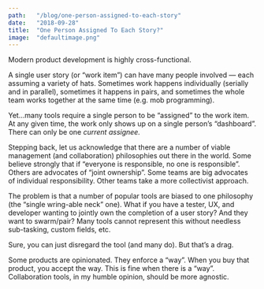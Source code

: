 ```yaml
---
path:	"/blog/one-person-assigned-to-each-story"
date:	"2018-09-28"
title:	"One Person Assigned To Each Story?"
image:	"defaultimage.png"
---
```


Modern product development is highly cross-functional.

A single user story (or “work item”) can have many people involved — each assuming a variety of hats. Sometimes work happens individually (serially and in parallel), sometimes it happens in pairs, and sometimes the whole team works together at the same time (e.g. mob programming).

Yet…many tools require a single person to be “assigned” to the work item. At any given time, the work only shows up on a single person’s “dashboard”. There can only be one *current assignee.*

Stepping back, let us acknowledge that there are a number of viable management (and collaboration) philosophies out there in the world. Some believe strongly that if “everyone is responsible, no one is responsible”. Others are advocates of “joint ownership”. Some teams are big advocates of individual responsibility. Other teams take a more collectivist approach.

The problem is that a number of popular tools are biased to one philosophy (the “single wring-able neck” one). What if you have a tester, UX, and developer wanting to jointly own the completion of a user story? And they want to swarm/pair? Many tools cannot represent this without needless sub-tasking, custom fields, etc.

Sure, you can just disregard the tool (and many do). But that’s a drag.

Some products are opinionated. They enforce a “way”. When you buy that product, you accept the way. This is fine when there is a “way”. Collaboration tools, in my humble opinion, should be more agnostic.

